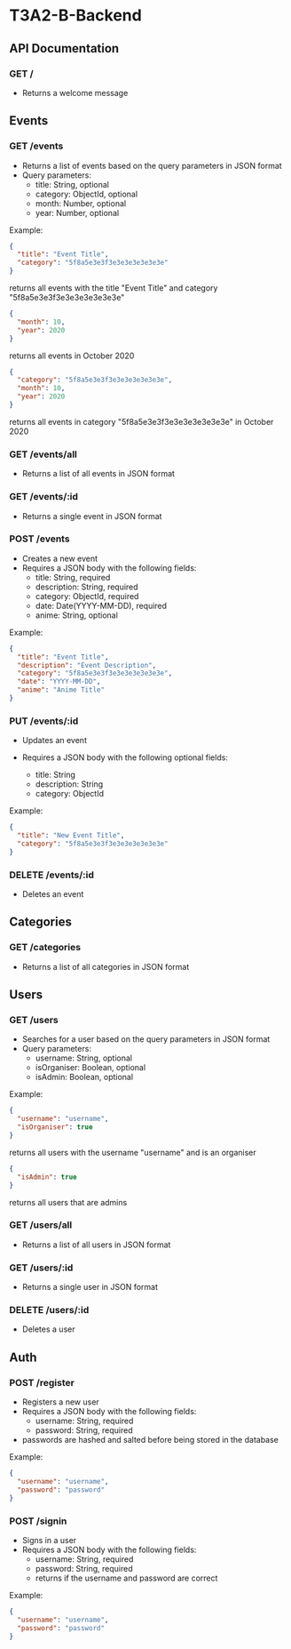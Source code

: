 # T3A2-B-Backend

## API Documentation

### GET /
- Returns a welcome message

## Events

### GET /events

- Returns a list of events based on the query parameters in JSON format
- Query parameters:
  - title: String, optional
  - category: ObjectId, optional
  - month: Number, optional
  - year: Number, optional

Example:
```JSON
{
  "title": "Event Title",
  "category": "5f8a5e3e3f3e3e3e3e3e3e3e"
}
``` 
returns all events with the title "Event Title" and category "5f8a5e3e3f3e3e3e3e3e3e3e"

```JSON
{
  "month": 10,
  "year": 2020
}
```
returns all events in October 2020

```JSON
{
  "category": "5f8a5e3e3f3e3e3e3e3e3e3e",
  "month": 10,
  "year": 2020
}
```
returns all events in category "5f8a5e3e3f3e3e3e3e3e3e3e" in October 2020

### GET /events/all

- Returns a list of all events in JSON format

### GET /events/:id

- Returns a single event in JSON format

### POST /events

- Creates a new event
- Requires a JSON body with the following fields:
  - title: String, required
  - description: String, required
  - category: ObjectId, required
  - date: Date(YYYY-MM-DD), required
  - anime: String, optional

Example:
```json
{
  "title": "Event Title",
  "description": "Event Description",
  "category": "5f8a5e3e3f3e3e3e3e3e3e3e",
  "date": "YYYY-MM-DD",
  "anime": "Anime Title"
}
```

### PUT /events/:id

- Updates an event

- Requires a JSON body with the following optional fields:
  - title: String
  - description: String
  - category: ObjectId

Example:
```json
{
  "title": "New Event Title", 
  "category": "5f8a5e3e3f3e3e3e3e3e3e3e"
}
```

### DELETE /events/:id

- Deletes an event

## Categories

### GET /categories

- Returns a list of all categories in JSON format

## Users

### GET /users

- Searches for a user based on the query parameters in JSON format
- Query parameters:
  - username: String, optional
  - isOrganiser: Boolean, optional
  - isAdmin: Boolean, optional

Example:
```JSON
{
  "username": "username",
  "isOrganiser": true
}
```
returns all users with the username "username" and is an organiser

```JSON
{
  "isAdmin": true
}
```
returns all users that are admins

### GET /users/all

- Returns a list of all users in JSON format

### GET /users/:id

- Returns a single user in JSON format

### DELETE /users/:id

- Deletes a user

## Auth

### POST /register

- Registers a new user
- Requires a JSON body with the following fields:
  - username: String, required
  - password: String, required
- passwords are hashed and salted before being stored in the database

Example:
```json
{
  "username": "username",
  "password": "password"
}
```

### POST /signin

- Signs in a user
- Requires a JSON body with the following fields:
  - username: String, required
  - password: String, required
  - returns if the username and password are correct

Example:
```json
{
  "username": "username",
  "password": "password"
}
```